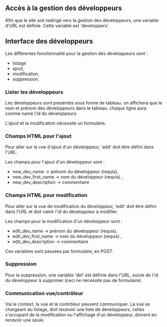 
## Accès à la gestion des développeurs

Afin que le site soit redirigé vers la gestion des développeurs, une variable d'URL
est définie. Cette variable est 'developpers'.


## Interface des développeurs

Les différentes fonctionnalité pour la gestion des développeurs sont :
* listage
* ajout,
* modification,
* suppression.


### Lister les développeurs
Les développeurs sont preséntés sous forme de tableau.
on affichera que le nom et prénom des développeurs dans le tableau.
chaque ligne aura comme name l'id du développeurs


L'ajout et la modification nécessite un formulaire.


### Champs HTML pour l'ajout

Pour aller sur la vue d'ajout d'un développeur, 'add' doit être défini dans l'URL.

Les champs pour l'ajout d'un développeur sont :

* new_dev_name -> prénom du développeur (requis),
* new_dev_first_name -> nom du développeur (requis) ,
* new_dev_description -> commentaire 

### Champs HTML pour modification

Pour aller sur la vue de modification du développeur, 'edit' doit être défini dans l'URL
et doit valoir l'id du développeur à modifier.

Les champs pour la modification d'un développeur sont :

* edit_dev_name -> prénom du développeur (requis),
* edit_dev_first_name -> nom du développeur (requis) ,
* edit_dev_description -> commentaire 

Ces variables sont passées par formulaire, en POST.

### Suppression

Pour la suppression, une variable 'del' est définie dans l'URL, suivie 
de l'id du développeur à supprimer (ceci ne nécessite pas de formulaire).


### Communication vue/contrôleur

Via le context, la vue et le contrôleur peuvent communiquer.
La vue se chargeant du listage, doit recevoir une liste de développeurs, celles s'occupant
de la modification ou l'affichage d'un développeur, doivent en recevoir une seule.
